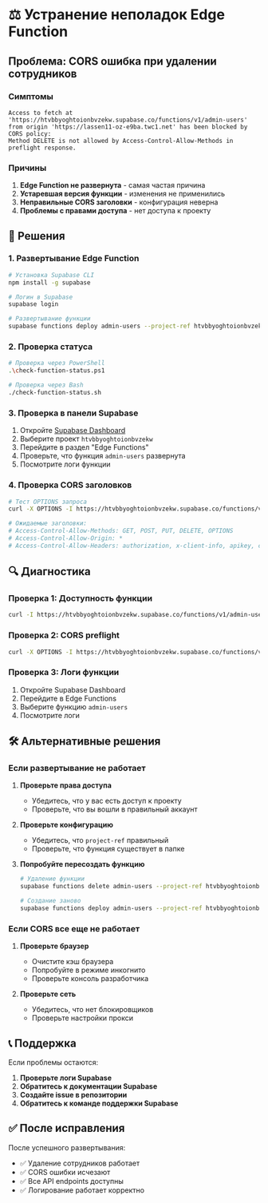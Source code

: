 # ⚖️ Устранение неполадок Edge Function

## Проблема: CORS ошибка при удалении сотрудников

### Симптомы
```
Access to fetch at 'https://htvbbyoghtoionbvzekw.supabase.co/functions/v1/admin-users' 
from origin 'https://lassen11-oz-e9ba.twc1.net' has been blocked by CORS policy: 
Method DELETE is not allowed by Access-Control-Allow-Methods in preflight response.
```

### Причины
1. **Edge Function не развернута** - самая частая причина
2. **Устаревшая версия функции** - изменения не применились
3. **Неправильные CORS заголовки** - конфигурация неверна
4. **Проблемы с правами доступа** - нет доступа к проекту

## 🚀 Решения

### 1. Развертывание Edge Function

```bash
# Установка Supabase CLI
npm install -g supabase

# Логин в Supabase
supabase login

# Развертывание функции
supabase functions deploy admin-users --project-ref htvbbyoghtoionbvzekw
```

### 2. Проверка статуса

```bash
# Проверка через PowerShell
.\check-function-status.ps1

# Проверка через Bash
./check-function-status.sh
```

### 3. Проверка в панели Supabase

1. Откройте [Supabase Dashboard](https://supabase.com/dashboard)
2. Выберите проект `htvbbyoghtoionbvzekw`
3. Перейдите в раздел "Edge Functions"
4. Проверьте, что функция `admin-users` развернута
5. Посмотрите логи функции

### 4. Проверка CORS заголовков

```bash
# Тест OPTIONS запроса
curl -X OPTIONS -I https://htvbbyoghtoionbvzekw.supabase.co/functions/v1/admin-users

# Ожидаемые заголовки:
# Access-Control-Allow-Methods: GET, POST, PUT, DELETE, OPTIONS
# Access-Control-Allow-Origin: *
# Access-Control-Allow-Headers: authorization, x-client-info, apikey, content-type
```

## 🔍 Диагностика

### Проверка 1: Доступность функции
```bash
curl -I https://htvbbyoghtoionbvzekw.supabase.co/functions/v1/admin-users
```

### Проверка 2: CORS preflight
```bash
curl -X OPTIONS -I https://htvbbyoghtoionbvzekw.supabase.co/functions/v1/admin-users
```

### Проверка 3: Логи функции
1. Откройте Supabase Dashboard
2. Перейдите в Edge Functions
3. Выберите функцию `admin-users`
4. Посмотрите логи

## 🛠️ Альтернативные решения

### Если развертывание не работает

1. **Проверьте права доступа**
   - Убедитесь, что у вас есть доступ к проекту
   - Проверьте, что вы вошли в правильный аккаунт

2. **Проверьте конфигурацию**
   - Убедитесь, что `project-ref` правильный
   - Проверьте, что функция существует в папке

3. **Попробуйте пересоздать функцию**
   ```bash
   # Удаление функции
   supabase functions delete admin-users --project-ref htvbbyoghtoionbvzekw
   
   # Создание заново
   supabase functions deploy admin-users --project-ref htvbbyoghtoionbvzekw
   ```

### Если CORS все еще не работает

1. **Проверьте браузер**
   - Очистите кэш браузера
   - Попробуйте в режиме инкогнито
   - Проверьте консоль разработчика

2. **Проверьте сеть**
   - Убедитесь, что нет блокировщиков
   - Проверьте настройки прокси

## 📞 Поддержка

Если проблемы остаются:

1. **Проверьте логи Supabase**
2. **Обратитесь к документации Supabase**
3. **Создайте issue в репозитории**
4. **Обратитесь к команде поддержки Supabase**

## ✅ После исправления

После успешного развертывания:
- ✅ Удаление сотрудников работает
- ✅ CORS ошибки исчезают
- ✅ Все API endpoints доступны
- ✅ Логирование работает корректно
